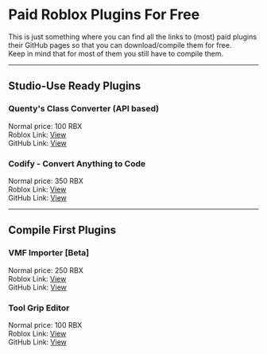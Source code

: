 # Paid Roblox Plugins For Free
This is just something where you can find all the links to (most) paid plugins their GitHub pages so that you can download/compile them for free.             
Keep in mind that for most of them you still have to compile them.

***

## Studio-Use Ready Plugins
### Quenty's Class Converter (API based)
Normal price: 100 RBX                                                                                                                                                    
Roblox Link: [View](https://www.roblox.com/library/906681627/)                                                                               
GitHub Link: [View](https://github.com/Quenty/ClassConverterPlugind)

### Codify - Convert Anything to Code
Normal price: 350 RBX                                                                                                                                                    
Roblox Link: [View](https://www.roblox.com/library/4749111907/)                                                                               
GitHub Link: [View](https://github.com/csqrl/codify-plugin)

***

## Compile First Plugins
### VMF Importer [Beta]
Normal price: 250 RBX                                                                                                                                                    
Roblox Link: [View](https://www.roblox.com/library/1132465394/)                                                                               
GitHub Link: [View](https://github.com/MaximumADHD/Roblox-Plugins/tree/main/VMFImporter)

### Tool Grip Editor
Normal price: 100 RBX                                                                                                                                                    
Roblox Link: [View](https://www.roblox.com/library/174577307/)                                                                               
GitHub Link: [View](https://github.com/MaximumADHD/Roblox-Plugins/tree/main/ToolGripEditor)
